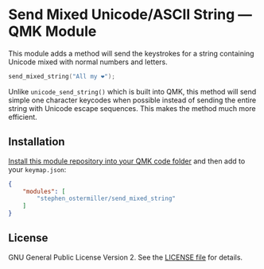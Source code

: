 # Send Mixed Unicode/ASCII String — QMK Module

This module adds a method will send the keystrokes for a string containing Unicode mixed with normal numbers and letters.

```c
send_mixed_string("All my ❤️");
```

Unlike `unicode_send_string()` which is built into QMK, this method will send simple one character keycodes when possible instead of sending the entire string with Unicode escape sequences. This makes the method much more efficient.

## Installation

[Install this module repository into your QMK code folder](../) and then add to your `keymap.json`:

```json
{
    "modules": [
        "stephen_ostermiller/send_mixed_string"
    ]
}
```

## License

 GNU General Public License Version 2. See the [LICENSE file](../LICENSE) for details.
